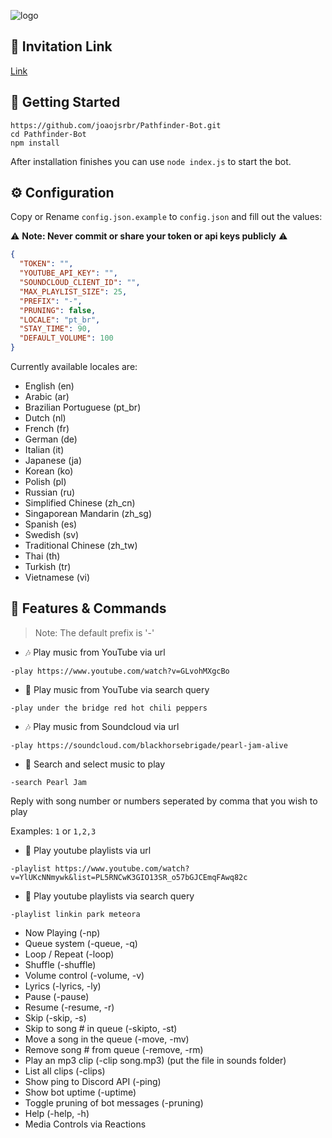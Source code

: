 ![logo](https://media2.giphy.com/media/3003MwjfivhWUU55XX/giphy.gif?cid=ecf05e47gap1eok9cx50a80dme14d1zc6n56jogouihyr79r&rid=giphy.gif&ct=g)
## 🚀 Invitation Link

[Link](https://discord.com/api/oauth2/authorize?client_id=443415127048585226&permissions=8&scope=bot)


## 🚀 Getting Started 

```
https://github.com/joaojsrbr/Pathfinder-Bot.git
cd Pathfinder-Bot
npm install
```

After installation finishes you can use `node index.js` to start the bot.

## ⚙️ Configuration

Copy or Rename `config.json.example` to `config.json` and fill out the values:

⚠️ **Note: Never commit or share your token or api keys publicly** ⚠️

```json
{
  "TOKEN": "",
  "YOUTUBE_API_KEY": "",
  "SOUNDCLOUD_CLIENT_ID": "",
  "MAX_PLAYLIST_SIZE": 25,
  "PREFIX": "-",
  "PRUNING": false,
  "LOCALE": "pt_br",
  "STAY_TIME": 90,
  "DEFAULT_VOLUME": 100
}
```

Currently available locales are:
- English (en)
- Arabic (ar)
- Brazilian Portuguese (pt_br)
- Dutch (nl)
- French (fr)
- German (de)
- Italian (it)
- Japanese (ja)
- Korean (ko)
- Polish (pl)
- Russian (ru)
- Simplified Chinese (zh_cn)
- Singaporean Mandarin (zh_sg)
- Spanish (es)
- Swedish (sv)
- Traditional Chinese (zh_tw)
- Thai (th)
- Turkish (tr)
- Vietnamese (vi)

## 📝 Features & Commands

> Note: The default prefix is '-'

* 🎶 Play music from YouTube via url

`-play https://www.youtube.com/watch?v=GLvohMXgcBo`

* 🔎 Play music from YouTube via search query

`-play under the bridge red hot chili peppers`

* 🎶 Play music from Soundcloud via url

`-play https://soundcloud.com/blackhorsebrigade/pearl-jam-alive`

* 🔎 Search and select music to play

`-search Pearl Jam`

Reply with song number or numbers seperated by comma that you wish to play

Examples: `1` or `1,2,3`

* 📃 Play youtube playlists via url

`-playlist https://www.youtube.com/watch?v=YlUKcNNmywk&list=PL5RNCwK3GIO13SR_o57bGJCEmqFAwq82c`

* 🔎 Play youtube playlists via search query

`-playlist linkin park meteora`
* Now Playing (-np)
* Queue system (-queue, -q)
* Loop / Repeat (-loop)
* Shuffle (-shuffle)
* Volume control (-volume, -v)
* Lyrics (-lyrics, -ly)
* Pause (-pause)
* Resume (-resume, -r)
* Skip (-skip, -s)
* Skip to song # in queue (-skipto, -st)
* Move a song in the queue (-move, -mv)
* Remove song # from queue (-remove, -rm)
* Play an mp3 clip (-clip song.mp3) (put the file in sounds folder)
* List all clips (-clips)
* Show ping to Discord API (-ping)
* Show bot uptime (-uptime)
* Toggle pruning of bot messages (-pruning)
* Help (-help, -h)
* Media Controls via Reactions




